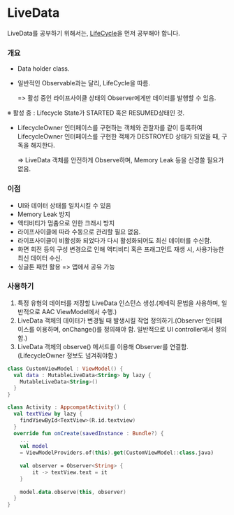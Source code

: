 # LiveData

LiveData를 공부하기 위해서는, [LifeCycle](../Lifecycle)을 먼저 공부해야 합니다.



### 개요

+ Data holder class.

+ 일반적인 Observable과는 달리, LifeCycle을 따름.

  => 활성 중인 라이프사이클 상태의 Observer에게만 데이터를 발행할 수 있음.

※ 활성 중 : Lifecycle State가 STARTED 혹은 RESUMED상태인 것.

+ LifecycleOwner 인터페이스를 구현하는 객체와 관찰자를 같이 등록하여 LifecycleOwner 인터페이스를 구현한 객체가 DESTROYED 상태가 되었을 때, 구독을 해지한다.

  => LiveData 객체를 안전하게 Observe하며, Memory Leak 등을 신경쓸 필요가 없음.



### 이점

+ UI와 데이터 상태를 일치시킬 수 있음
+ Memory Leak 방지
+ 액티비티가 멈춤으로 인한 크래시 방지
+ 라이프사이클에 따라 수동으로 관리할 필요 없음.
+ 라이프사이클이 비활성화 되었다가 다시 활성화되어도 최신 데이터를 수신함.
+ 화면 회전 등의 구성 변경으로 인해 액티비티 혹은 프래그먼트 재생 시, 사용가능한 최신 데이터 수신.
+ 싱글톤 패턴 활용 => 앱에서 공유 가능

 

### 사용하기

1. 특정 유형의 데이터를 저장할 LiveData 인스턴스 생성.(제네릭 문법을 사용하며, 일반적으로 AAC ViewModel에서 수행.)
2. LiveData 객체의 데이터가 변경될 때 발생시킬 작업 정의하기.(Observer 인터페이스를 이용하며, onChange()를 정의해야 함. 일반적으로 UI controller에서 정의함.)
3. LiveData 객체의 observe() 메서드를 이용해 Observer를 연결함.(LifecycleOwner 정보도 넘겨줘야함.)

```kotlin
class CustomViewModel : ViewModel() {
  val data : MutableLiveData<String> by lazy {
    MutableLiveData<String>()
  }
}

class Activity : AppcompatActivity() {
  val textView by lazy {
    findViewById<TextView>(R.id.textview)
  }
  override fun onCreate(savedInstance : Bundle?) {
    ...
    val model 
    = ViewModelProviders.of(this).get(CustomViewModel::class.java)
    
  	val observer = Observer<String> {
    	it -> textView.text = it
  	}
    
    model.data.observe(this, observer)
  }
}
```

